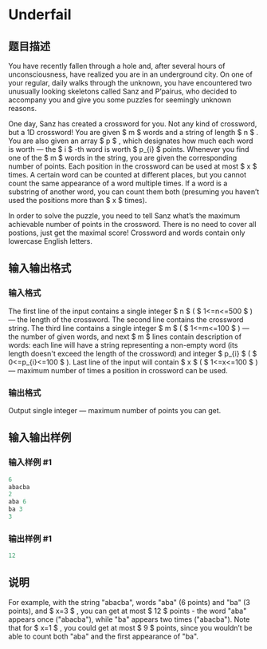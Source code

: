 # Underfail

## 题目描述

You have recently fallen through a hole and, after several hours of unconsciousness, have realized you are in an underground city. On one of your regular, daily walks through the unknown, you have encountered two unusually looking skeletons called Sanz and P’pairus, who decided to accompany you and give you some puzzles for seemingly unknown reasons.

One day, Sanz has created a crossword for you. Not any kind of crossword, but a 1D crossword! You are given $ m $ words and a string of length $ n $ . You are also given an array $ p $ , which designates how much each word is worth — the $ i $ -th word is worth $ p_{i} $ points. Whenever you find one of the $ m $ words in the string, you are given the corresponding number of points. Each position in the crossword can be used at most $ x $ times. A certain word can be counted at different places, but you cannot count the same appearance of a word multiple times. If a word is a substring of another word, you can count them both (presuming you haven’t used the positions more than $ x $ times).

In order to solve the puzzle, you need to tell Sanz what’s the maximum achievable number of points in the crossword. There is no need to cover all postions, just get the maximal score! Crossword and words contain only lowercase English letters.

## 输入输出格式

### 输入格式

The first line of the input contains a single integer $ n $ ( $ 1<=n<=500 $ ) — the length of the crossword. The second line contains the crossword string. The third line contains a single integer $ m $ ( $ 1<=m<=100 $ ) — the number of given words, and next $ m $ lines contain description of words: each line will have a string representing a non-empty word (its length doesn't exceed the length of the crossword) and integer $ p_{i} $ ( $ 0<=p_{i}<=100 $ ). Last line of the input will contain $ x $ ( $ 1<=x<=100 $ ) — maximum number of times a position in crossword can be used.

### 输出格式

Output single integer — maximum number of points you can get.

## 输入输出样例

### 输入样例 #1

```cpp
6
abacba
2
aba 6
ba 3
3

```
### 输出样例 #1

```cpp
12

```
## 说明

For example, with the string "abacba", words "aba" (6 points) and "ba" (3 points), and $ x=3 $ , you can get at most $ 12 $ points - the word "aba" appears once ("abacba"), while "ba" appears two times ("abacba"). Note that for $ x=1 $ , you could get at most $ 9 $ points, since you wouldn’t be able to count both "aba" and the first appearance of "ba".

